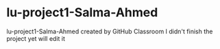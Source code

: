 # lu-project1-Salma-Ahmed
lu-project1-Salma-Ahmed created by GitHub Classroom
I didn't finish the project yet will edit it
